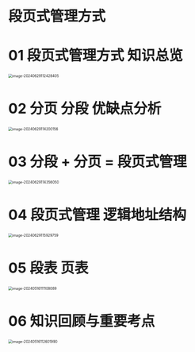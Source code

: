 # 段页式管理方式



# 01 段页式管理方式 知识总览

<img src="https://cvp.oss-cn-shanghai.aliyuncs.com/picgo/202406291124501.png" alt="image-20240629112428405" style="zoom:50%;" />



# 02 分页 分段 优缺点分析

<img src="https://cvp.oss-cn-shanghai.aliyuncs.com/picgo/202406291142304.png" alt="image-20240629114200156" style="zoom:50%;" />



# 03 分段 + 分页 = 段页式管理

<img src="https://cvp.oss-cn-shanghai.aliyuncs.com/picgo/202406291143138.png" alt="image-20240629114356050" style="zoom:50%;" />



# 04 段页式管理 逻辑地址结构

<img src="https://cvp.oss-cn-shanghai.aliyuncs.com/picgo/202406291159909.png" alt="image-20240629115929759" style="zoom:50%;" />



# 05 段表 页表

<img src="https://cvp.oss-cn-shanghai.aliyuncs.com/picgo/202405161111432.png" alt="image-20240516111108089" style="zoom:50%;" />



# 06 知识回顾与重要考点

<img src="https://cvp.oss-cn-shanghai.aliyuncs.com/picgo/202405161126150.png" alt="image-20240516112601990" style="zoom:50%;" />